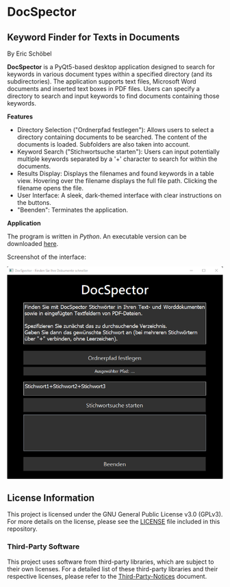 # DocSpector
## Keyword Finder for Texts in Documents

By Eric Schöbel

**DocSpector** is a PyQt5-based desktop application designed to search for keywords in various document types within a specified directory (and its subdirectories). The application supports text files, Microsoft Word documents and inserted text boxes in PDF files. Users can specify a directory to search and input keywords to find documents containing those keywords.


**Features**

+ Directory Selection ("Ordnerpfad festlegen"): Allows users to select a directory containing documents to be searched. The content of the documents is loaded. Subfolders are also taken into account.
+ Keyword Search ("Stichwortsuche starten"): Users can input potentially multiple keywords separated by a '+' character to search for within the documents.
+ Results Display: Displays the filenames and found keywords in a table view. Hovering over the filename displays the full file path. Clicking the filename opens the file.
+ User Interface: A sleek, dark-themed interface with clear instructions on the buttons.
+ "Beenden": Terminates the application.


**Application**

The program is written in *Python*. An executable version can be downloaded [here](https://github.com/EricSchoebel/DocSpector/releases).

Screenshot of the interface:

![GUI](./Screenshot_GUI.png "GUI")

## License Information

This project is licensed under the GNU General Public License v3.0 (GPLv3). For more details on the license, please see the [LICENSE](./LICENSE) file included in this repository.

### Third-Party Software

This project uses software from third-party libraries, which are subject to their own licenses. For a detailed list of these third-party libraries and their respective licenses, please refer to the [Third-Party-Notices](./THIRD-PARTY-NOTICES.md) document.

